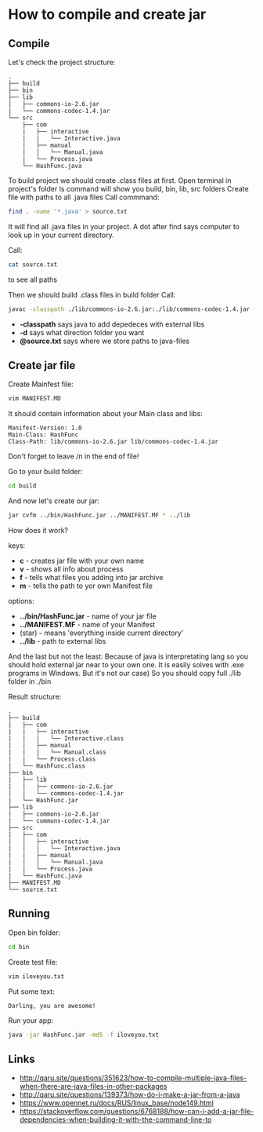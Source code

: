 # How to compile and create jar
## Compile
Let's check the project structure:

    .
    ├── build
    ├── bin
    ├── lib
    |   ├── commons-io-2.6.jar
    |   └── commons-codec-1.4.jar
    └── src
        ├── com
        |   ├── interactive
        |   |   └── Interactive.java
        |   ├── manual
        |   |   └── Manual.java
        |   └── Process.java
        └── HashFunc.java

To build project we should create .class files at first.
Open terminal in project's folder
ls command will show you build, bin, lib, src folders
Create file with paths to all .java files
Call commmand:

```bash
find . -name '*.java' > source.txt
```

It will find all .java files in your project. A dot after find says computer to look up in your current directory.

Call:

```bash
cat source.txt
```

to see all paths

Then we should build .class files in build folder
Call:

```bash
javac -classpath ./lib/commons-io-2.6.jar:./lib/commons-codec-1.4.jar -d build @source.txt
```

* **-classpath** says java to add depedeces with external libs
* **-d** says what direction folder you want
* **@source.txt** says where we store paths to java-files


## Create jar file

Create Mainfest file:

```bash
vim MANIFEST.MD
```

It should contain information about your Main class and libs:

    Manifest-Version: 1.0
    Main-Class: HashFunc
    Class-Path: lib/commons-io-2.6.jar lib/commons-codec-1.4.jar

Don't forget to leave /n in the end of file!

Go to your build folder:

```bash
cd build
```

And now let's create our jar:

```bash
jar cvfm ../bin/HashFunc.jar ../MANIFEST.MF * ../lib
```

How does it work?

keys:
* **c** - creates jar file with your own name 
* **v** - shows all info about process
* **f** - tells what files you adding into jar archive
* **m** - tells the path to yor own Manifest file

options:
* **../bin/HashFunc.jar** - name of your jar file
* **../MANIFEST.MF** - name of your Manifest
* (star) - means 'everything inside current directory'
* **../lib** - path to external libs

And the last but not the least:
Because of java is interpretating lang so you should hold external jar near to your own one. It is easily solves with .exe programs in Windows. But it's not our case)
So you should copy full ./lib folder in ./bin

Result structure:

    .
    ├── build
    |   ├── com
    |   |   ├── interactive
    |   |   |   └── Interactive.class
    |   |   ├── manual
    |   |   |   └── Manual.class
    |   |   └── Process.class
    |   └── HashFunc.class
    ├── bin
    |   ├── lib
    |   |   ├── commons-io-2.6.jar
    |   |   └── commons-codec-1.4.jar
    |   └── HashFunc.jar
    ├── lib
    |   ├── commons-io-2.6.jar
    |   └── commons-codec-1.4.jar
    ├── src
    |   ├── com
    |   |   ├── interactive
    |   |   |   └── Interactive.java
    |   |   ├── manual
    |   |   |   └── Manual.java
    |   |   └── Process.java
    |   └── HashFunc.java
    ├── MANIFEST.MD
    └── source.txt

## Running

Open bin folder:

```bash
cd bin
```

Create test file:

```bash
vim iloveyou.txt  
```

Put some text:

    Darling, you are awesome!

Run your app:

```bash
java -jar HashFunc.jar -md5 -f iloveyou.txt
```

## Links
* http://qaru.site/questions/351623/how-to-compile-multiple-java-files-when-there-are-java-files-in-other-packages
* http://qaru.site/questions/139373/how-do-i-make-a-jar-from-a-java
* https://www.opennet.ru/docs/RUS/linux_base/node149.html
* https://stackoverflow.com/questions/6768188/how-can-i-add-a-jar-file-dependencies-when-building-it-with-the-command-line-to

